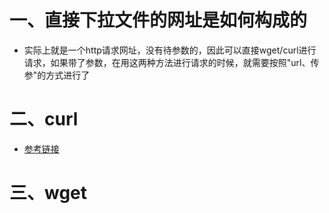 # 一、直接下拉文件的网址是如何构成的

- 实际上就是一个http请求网址，没有待参数的，因此可以直接wget/curl进行请求，如果带了参数，在用这两种方法进行请求的时候，就需要按照"url、传参"的方式进行了

# 二、curl

- [参考链接](https://blog.csdn.net/qq_41910252/article/details/120055151?ops_request_misc=%257B%2522request%255Fid%2522%253A%2522167323202716800180654381%2522%252C%2522scm%2522%253A%252220140713.130102334.pc%255Fall.%2522%257D&request_id=167323202716800180654381&biz_id=0&utm_medium=distribute.pc_search_result.none-task-blog-2~all~first_rank_ecpm_v1~pc_rank_34-1-120055151-null-null.142^v70^pc_new_rank,201^v4^add_ask&utm_term=curl%20%E5%90%8E%E9%9D%A2%E7%9A%84%E7%BD%91%E5%9D%80%E6%98%AF%E6%80%8E%E4%B9%88%E6%9D%A5%E7%9A%84&spm=1018.2226.3001.4187)

# 三、wget

